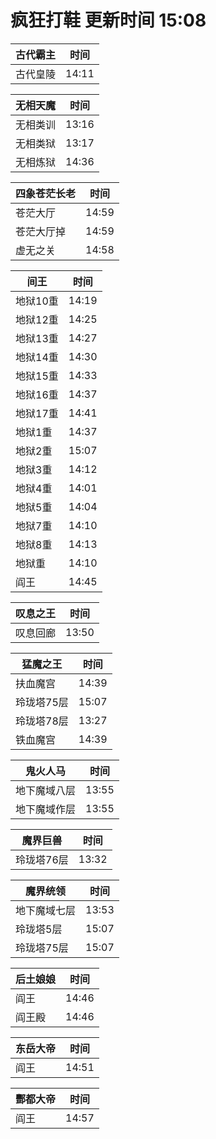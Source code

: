 # 疯狂打鞋 更新时间 15:08

| 古代霸主   | 时间    |
|--------|-------|
| 古代皇陵 | 14:11 |

| 无相天魔   | 时间    |
|--------|-------|
| 无相类训 | 13:16 |
| 无相类狱 | 13:17 |
| 无相炼狱 | 14:36 |

| 四象苍茫长老   | 时间    |
|--------|-------|
| 苍茫大厅 | 14:59 |
| 苍茫大厅掉 | 14:59 |
| 虚无之关 | 14:58 |

| 间王   | 时间    |
|--------|-------|
| 地狱10重 | 14:19 |
| 地狱12重 | 14:25 |
| 地狱13重 | 14:27 |
| 地狱14重 | 14:30 |
| 地狱15重 | 14:33 |
| 地狱16重 | 14:37 |
| 地狱17重 | 14:41 |
| 地狱1重 | 14:37 |
| 地狱2重 | 15:07 |
| 地狱3重 | 14:12 |
| 地狱4重 | 14:01 |
| 地狱5重 | 14:04 |
| 地狱7重 | 14:10 |
| 地狱8重 | 14:13 |
| 地狱重 | 14:10 |
| 阎王 | 14:45 |

| 叹息之王   | 时间    |
|--------|-------|
| 叹息回廊 | 13:50 |

| 猛魔之王   | 时间    |
|--------|-------|
| 扶血魔宫 | 14:39 |
| 玲珑塔75层 | 15:07 |
| 玲珑塔78层 | 13:27 |
| 铁血魔宫 | 14:39 |

| 鬼火人马   | 时间    |
|--------|-------|
| 地下魔域八层 | 13:55 |
| 地下魔域作层 | 13:55 |

| 魔界巨兽   | 时间    |
|--------|-------|
| 玲珑塔76层 | 13:32 |

| 魔界统领   | 时间    |
|--------|-------|
| 地下魔域七层 | 13:53 |
| 玲珑塔5层 | 15:07 |
| 玲珑塔75层 | 15:07 |

| 后土娘娘   | 时间    |
|--------|-------|
| 阎王 | 14:46 |
| 阎王殿 | 14:46 |

| 东岳大帝   | 时间    |
|--------|-------|
| 阎王 | 14:51 |

| 酆都大帝   | 时间    |
|--------|-------|
| 阎王 | 14:57 |